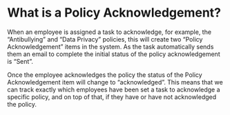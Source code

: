 # What is a Policy Acknowledgement?

When an employee is assigned a task to acknowledge, for example, the “Antibullying” and “Data Privacy” policies, this will create two “Policy Acknowledgement” items in the system. As the task automatically sends them an email to complete the initial status of the policy acknowledgement is “Sent”.

Once the employee acknowledges the policy the status of the Policy Acknowledgement item will change to “acknowledged”. This means that we can track exactly which employees have been set a task to acknowledge a specific policy, and on top of that, if they have or have not acknowledged the policy.